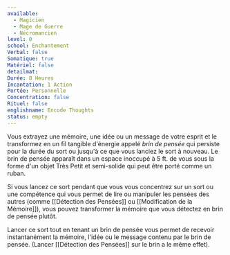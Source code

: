 ```yaml
---
available:
  - Magicien
  - Mage de Guerre
  - Nécromancien
level: 0
school: Enchantement
Verbal: false
Somatique: true
Matériel: false
detailmat:
Durée: 8 Heures
Incantation: 1 Action
Portée: Personnelle
Concentration: false
Rituel: false
englishname: Encode Thoughts
status: empty
---
```

Vous extrayez une mémoire, une idée ou un message de votre esprit et le transformez en un fil tangible d'énergie appelé _brin de pensée_ qui persiste pour la durée du sort ou jusqu'à ce que vous lanciez le sort à nouveau. Le brin de pensée apparaît dans un espace inoccupé à 5 ft. de vous sous la forme d'un objet Très Petit et semi-solide qui peut être porté comme un ruban.

Si vous lancez ce sort pendant que vous vous concentrez sur un sort ou une compétence qui vous permet de lire ou manipuler les pensées des autres (comme [[Détection des Pensées]] ou [[Modification de la Mémoire]]), vous pouvez transformer la mémoire que vous détectez en brin de pensée plutôt.

Lancer ce sort tout en tenant un brin de pensée vous permet de recevoir instantanément la mémoire, l'idée ou le message contenu par le brin de pensée. (Lancer [[Détection des Pensées]] sur le brin a le même effet).
